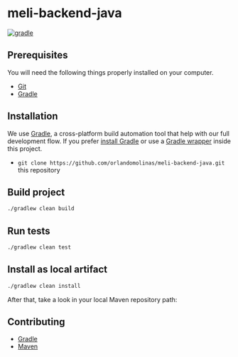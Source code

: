 # meli-backend-java

[![gradle](https://img.shields.io/badge/gradle-v5.0.X-yellow.svg)](https://gradle.org/install/)


## Prerequisites

You will need the following things properly installed on your computer.

* [Git](http://git-scm.com/)
* [Gradle](https://gradle.org)

## Installation

We use [Gradle](http://www.gradle.org), a cross-platform build automation tool that help with our full development flow. 
If you prefer [install Gradle](http://www.gradle.org/installation) or use a [Gradle wrapper](http://www.gradle.org/docs/current/userguide/gradle_wrapper.html) inside this project.

* `git clone https://github.com/orlandomolinas/meli-backend-java.git` this repository

## Build project

```bash
./gradlew clean build
```

## Run tests

```bash
./gradlew clean test
```

## Install as local artifact

```bash
./gradlew clean install
```

After that, take a look in your local Maven repository path:


## Contributing

* [Gradle](https://gradle.org/guides/)
* [Maven](https://maven.apache.org/developers/index.html)
